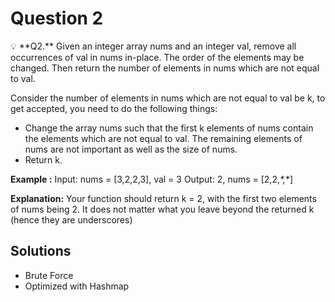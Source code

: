 # Question 2

<aside>
💡 **Q2.** Given an integer array nums and an integer val, remove all occurrences of val in nums in-place. The order of the elements may be changed. Then return the number of elements in nums which are not equal to val.

Consider the number of elements in nums which are not equal to val be k, to get accepted, you need to do the following things:

-   Change the array nums such that the first k elements of nums contain the elements which are not equal to val. The remaining elements of nums are not important as well as the size of nums.
-   Return k.

**Example :**
Input: nums = [3,2,2,3], val = 3
Output: 2, nums = [2,2,_*,_*]

**Explanation:** Your function should return k = 2, with the first two elements of nums being 2. It does not matter what you leave beyond the returned k (hence they are underscores)

</aside>

## Solutions

-   Brute Force
-   Optimized with Hashmap
